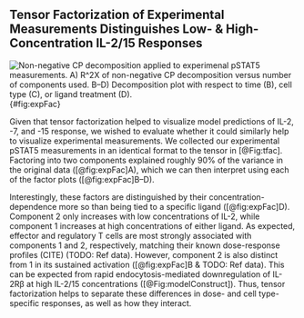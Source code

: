 ## Tensor Factorization of Experimental Measurements Distinguishes Low- & High-Concentration IL-2/15 Responses

![**Non-negative CP decomposition applied to experimenal pSTAT5 measurements.** A) $R^2X$ of non-negative CP decomposition versus number of components used. B–D) Decomposition plot with respect to time (B), cell type (C), or ligand treatment (D).](./Figures/figure5.svg){#fig:expFac}

Given that tensor factorization helped to visualize model predictions of IL-2, -7, and -15 response, we wished to evaluate whether it could similarly help to visualize experimental measurements. We collected our experimental pSTAT5 measurements in an identical format to the tensor in [@Fig:tfac]. Factoring into two components explained roughly 90% of the variance in the original data ([@fig:expFac]A), which we can then interpret using each of the factor plots ([@fig:expFac]B–D).

Interestingly, these factors are distinguished by their concentration-dependence more so than being tied to a specific ligand ([@fig:expFac]D). Component 2 only increases with low concentrations of IL-2, while component 1 increases at high concentrations of either ligand. As expected, effector and regulatory T cells are most strongly associated with components 1 and 2, respectively, matching their known dose-response profiles (CITE) (TODO: Ref data). However, component 2 is also distinct from 1 in its sustained activation ([@fig:expFac]B & TODO: Ref data). This can be expected from rapid endocytosis-mediated downregulation of IL-2Rβ at high IL-2/15 concentrations ([@Fig:modelConstruct]). Thus, tensor factorization helps to separate these differences in dose- and cell type-specific responses, as well as how they interact.
